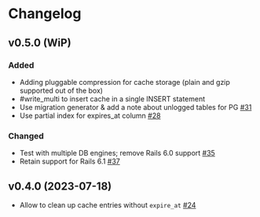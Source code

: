 # Changelog

## v0.5.0 (WiP)
### Added
- Adding pluggable compression for cache storage (plain and gzip supported out of the box)
- #write_multi to insert cache in a single INSERT statement
- Use migration generator & add a note about unlogged tables for PG [#31](https://github.com/bsm/activesupport-cache-database/pull/31)
- Use partial index for expires_at column [#28](https://github.com/bsm/activesupport-cache-database/pull/28)

### Changed
- Test with multiple DB engines; remove Rails 6.0 support [#35](https://github.com/bsm/activesupport-cache-database/pull/35)
- Retain support for Rails 6.1 [#37](https://github.com/bsm/activesupport-cache-database/pull/37)

## v0.4.0 (2023-07-18)

- Allow to clean up cache entries without `expire_at` [#24](https://github.com/bsm/activesupport-cache-database/pull/24)
